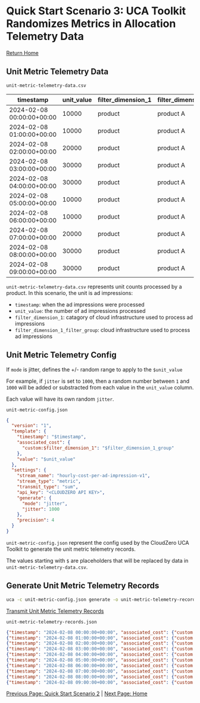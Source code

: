 # Quick Start Scenario 3: UCA Toolkit Randomizes Metrics in Allocation Telemetry Data
[Return Home](./quick_start_unit_metric_telemetry.md#unit-metric-telemetry-quick-start)

## Unit Metric Telemetry Data

`unit-metric-telemetry-data.csv`

| timestamp                 | unit_value | filter_dimension_1 | filter_dimension_1_group |
|---------------------------|------------|--------------------|--------------------------|
| 2024-02-08 00:00:00+00:00 | 10000      | product            | product A                |
| 2024-02-08 01:00:00+00:00 | 10000      | product            | product A                |
| 2024-02-08 02:00:00+00:00 | 20000      | product            | product A                |
| 2024-02-08 03:00:00+00:00 | 30000      | product            | product A                |
| 2024-02-08 04:00:00+00:00 | 30000      | product            | product A                |
| 2024-02-08 05:00:00+00:00 | 10000      | product            | product A                |
| 2024-02-08 06:00:00+00:00 | 10000      | product            | product A                |
| 2024-02-08 07:00:00+00:00 | 20000      | product            | product A                |
| 2024-02-08 08:00:00+00:00 | 30000      | product            | product A                |
| 2024-02-08 09:00:00+00:00 | 30000      | product            | product A                |

`unit-metric-telemetry-data.csv` represents unit counts processed by a product. In this scenario, the unit is ad impressions:
  * `timestamp`: when the ad impressions were processed
  * `unit_value`: the number of ad impressions processed
  * `filter_dimension_1`: catagory of cloud infrastructure used to process ad impressions
  * `filter_dimension_1_filter_group`: cloud infrastructure used to process ad impressions

## Unit Metric Telemetry Config

If `mode` is jitter, defines the +/- random range to apply to the `$unit_value`

For example, if `jitter` is set to `1000`, then a random number between `1` and `1000` will be added or substracted from each value in the `unit_value` column.

Each value will have its own random `jitter`.

`unit-metric-config.json`
```json
{
  "version": "1",
  "template": {
    "timestamp": "$timestamp",
    "associated_cost": {
      "custom:$filter_dimension_1": "$filter_dimension_1_group"
    },
    "value": "$unit_value"
  },
  "settings": {
    "stream_name": "hourly-cost-per-ad-impression-v1",
    "stream_type": "metric",
    "transmit_type": "sum",
    "api_key": "<CLOUDZERO API KEY>",
    "generate": {
      "mode": "jitter",
      "jitter": 1000
    },
    "precision": 4
  }
}
```
`unit-metric-config.json` represent the config used by the CloudZero UCA Toolkit to generate the unit metric telemetry records.

The values starting with `$` are placeholders that will be replaced by data in `unit-metric-telemetry-data.csv`.

## Generate Unit Metric Telemetry Records
```bash
uca -c unit-metric-config.json generate -o unit-metric-telemetry-records.json -i unit-metric-telemetry-data.csv
```
[Transmit Unit Metric Telemetry Records](./quick_start_unit_metric_telemetry.md#transmit-unit-metric-telemetry-records)

`unit-metric-telemetry-records.json`
```json
{"timestamp": "2024-02-08 00:00:00+00:00", "associated_cost": {"custom:product": "product A"}, "value": "10151.00"}
{"timestamp": "2024-02-08 01:00:00+00:00", "associated_cost": {"custom:product": "product A"}, "value": "9165.00"}
{"timestamp": "2024-02-08 02:00:00+00:00", "associated_cost": {"custom:product": "product A"}, "value": "20789.00"}
{"timestamp": "2024-02-08 03:00:00+00:00", "associated_cost": {"custom:product": "product A"}, "value": "29937.00"}
{"timestamp": "2024-02-08 04:00:00+00:00", "associated_cost": {"custom:product": "product A"}, "value": "30221.00"}
{"timestamp": "2024-02-08 05:00:00+00:00", "associated_cost": {"custom:product": "product A"}, "value": "10132.00"}
{"timestamp": "2024-02-08 06:00:00+00:00", "associated_cost": {"custom:product": "product A"}, "value": "9624.00"}
{"timestamp": "2024-02-08 07:00:00+00:00", "associated_cost": {"custom:product": "product A"}, "value": "20063.00"}
{"timestamp": "2024-02-08 08:00:00+00:00", "associated_cost": {"custom:product": "product A"}, "value": "30876.00"}
{"timestamp": "2024-02-08 09:00:00+00:00", "associated_cost": {"custom:product": "product A"}, "value": "29353.00"}

```

[Previous Page: Quick Start Scenario 2](./scenario_2.md) | [Next Page: Home](./quick_start_unit_metric_telemetry.md)